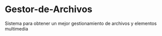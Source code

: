 # Gestor-de-Archivos
Sistema para obtener un mejor gestionamiento de archivos y elementos multimedia
